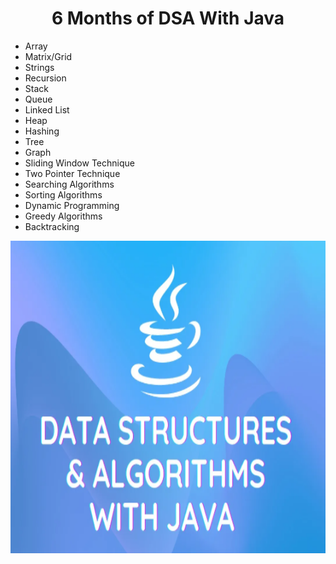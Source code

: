 <h1 align = "center"> 6 Months of DSA With Java </h1>

- Array
- Matrix/Grid
- Strings
- Recursion
- Stack
- Queue
- Linked List
- Heap
- Hashing
- Tree
- Graph
- Sliding Window Technique
- Two Pointer Technique
- Searching Algorithms
- Sorting Algorithms
- Dynamic Programming
- Greedy Algorithms
- Backtracking


<img src = "https://github.com/Mrprajapati18/DSA_With_Java_1.0/blob/main/DSA_Image.png" height = "500">




